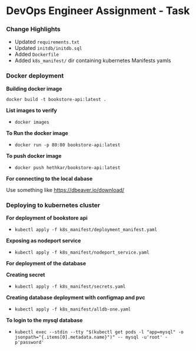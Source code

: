 
# DevOps Engineer Assignment - Task

### Change Highlights

* Updated `requirements.txt`
* Updated `initdb/initdb.sql`
* Added `Dockerfile`
* Added `k8s_manifest/` dir containing kubernetes Manifests yamls

### Docker deployment

**Building docker image**

`docker build -t bookstore-api:latest .`

**List images to verify**
* `docker images`

**To Run the docker image**
* `docker run -p 80:80 bookstore-api:latest`

**To push docker image** 
* `docker push hethkar/bookstore-api:latest`

**For connecting to the local dabase**

Use something like https://dbeaver.io/download/


### Deploying to kubernetes cluster

**For deployment of bookstore api** 
* `kubectl apply -f k8s_manifest/deployment_manifest.yaml`

**Exposing as nodeport service** 
* `kubectl apply -f k8s_manifest/nodeport_service.yaml`


**For deployment of the database**

**Creating secret** 
* `kubectl apply -f k8s_manifest/secrets.yaml`

**Creating database deployment with configmap and pvc** 
* `kubectl apply -f k8s_manifest/alldb-one.yaml`

**To login to the mysql database**
* `kubectl exec --stdin --tty "$(kubectl get pods -l "app=mysql" -o jsonpath="{.items[0].metadata.name}")" -- mysql -u'root' -p'password'`
